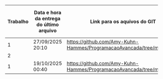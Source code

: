 | Trabalho | Data e hora da entrega do último arquivo | Link para os aquivos do GIT | Fez tudo o que foi solicitado e no prazo
| ------------- | ------------- | ------------- | ------------- |
| 1  | 27/09/2025 20:10 | https://github.com/Amy-Kuhn-Hammes/ProgramacaoAvancada/tree/main/trab1 | Sim |
| 2  |  |  |  |
| 1  | 19/10/2025 00:40 | https://github.com/Amy-Kuhn-Hammes/ProgramacaoAvancada/tree/main/trab3 | Sim |
